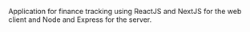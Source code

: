 Application for finance tracking using ReactJS and NextJS for the web client and Node and Express for the server.
